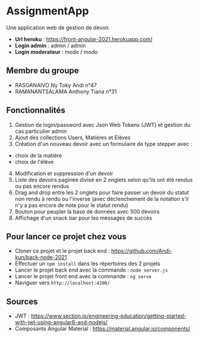 # AssignmentApp
Une application web de gestion de devoir.
* **Url heroku** : https://front-angular-2021.herokuapp.com/
* **Login admin** : admin / admin
* **Login moderateur** : modo / modo

## Membre du groupe
* RASOANAIVO Ny Toky Andi n°47
* RAMANANTSALAMA Anthony Tiana  n°31

## Fonctionnalités
1. Gestion de login/password avec Json Web Tokens (JWT) et gestion du cas particulier admin
2. Ajout des collections Users, Matières et Elèves
3. Création d'un nouveau devoir avec un formulaire de type stepper avec :
* choix de la matière
* choix de l'élève
4. Modification et suppression d'un devoir
5. Liste des devoirs paginée divisé en 2 onglets selon qu'ils ont été rendus ou pas encore rendus
6. Drag and drop entre les 2 onglets pour faire passer un devoir du statut non rendu à rendu ou l'inverse (avec déclenchement de la notation s'il n'y a pas encore de note pour le statut rendu)
7. Bouton pour peupler la base de données avec 500 devoirs
8. Affichage d'un snack bar pour les messages de succès

## Pour lancer ce projet chez vous 

* Cloner ce projet et le projet back end : https://github.com/Andi-kun/back-node-2021
* Effectuer un `npm install` dans les répertoires des 2 projets
* Lancer le projet back end avec la commande : `node server.js`
* Lancer le projet front end avec la commande : `ng serve`
* Naviguer vers `http://localhost:4200/`

## Sources 
* JWT : https://www.section.io/engineering-education/getting-started-with-jwt-using-angular8-and-nodejs/
* Composants Angular Material : https://material.angular.io/components/
